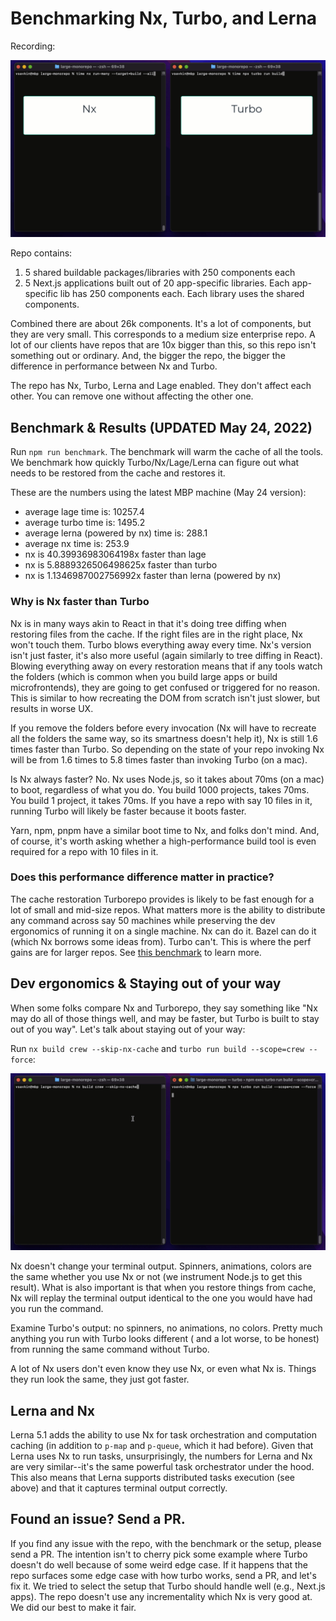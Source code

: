 # Benchmarking Nx, Turbo, and Lerna

Recording:

![nx-turbo-recording](./readme-assets/turbo-nx-perf.gif)

Repo contains:

1. 5 shared buildable packages/libraries with 250 components each
2. 5 Next.js applications built out of 20 app-specific libraries. Each app-specific lib has 250 components each. Each
   library uses the shared components.

Combined there are about 26k components. It's a lot of components, but they are very small. This corresponds to a medium
size enterprise repo. A lot of our clients have repos that are 10x bigger than this, so this repo isn't something out or
ordinary. And, the bigger the repo, the bigger the difference in performance between Nx and Turbo.

The repo has Nx, Turbo, Lerna and Lage enabled. They don't affect each other. You can remove one without affecting the
other one.

## Benchmark & Results (UPDATED May 24, 2022)

Run `npm run benchmark`. The benchmark will warm the cache of all the tools. We benchmark how quickly
Turbo/Nx/Lage/Lerna can figure out what needs to be restored from the cache and restores it.

These are the numbers using the latest MBP machine (May 24 version):

* average lage time is: 10257.4
* average turbo time is: 1495.2
* average lerna (powered by nx) time is: 288.1
* average nx time is: 253.9
* nx is 40.39936983064198x faster than lage
* nx is 5.8889326506498625x faster than turbo
* nx is 1.1346987002756992x faster than lerna (powered by nx)

### Why is Nx faster than Turbo

Nx is in many ways akin to React in that it's doing tree diffing when restoring files from the cache. If the right files
are in the right place, Nx won't touch them. Turbo blows everything away every time. Nx's version isn't just faster,
it's also more useful (again similarly to tree diffing in React). Blowing everything away on every restoration means
that if any tools watch the folders (which is common when you build large apps or build microfrontends), they are going
to get confused or triggered for no reason. This is similar to how recreating the DOM from scratch isn't just slower,
but results in worse UX.

If you remove the folders before every invocation (Nx will have to recreate all the folders the same way, so its
smartness doesn't help it), Nx is still 1.6 times faster than Turbo. So depending on the state of your repo invoking Nx
will be from 1.6 times to 5.8 times faster than invoking Turbo (on a mac).

Is Nx always faster? No. Nx uses Node.js, so it takes about 70ms (on a mac) to boot, regardless of what you do. You
build 1000 projects, takes 70ms. You build 1 project, it takes 70ms. If you have a repo with say 10 files in it, running
Turbo will likely be faster because it boots faster.

Yarn, npm, pnpm have a similar boot time to Nx, and folks don't mind. And, of course, it's worth asking whether a
high-performance build tool is even required for a repo with 10 files in it.

### Does this performance difference matter in practice?

The cache restoration Turborepo provides is likely to be fast enough for a lot of small and mid-size repos.
What matters more is the ability to distribute any command across say 50 machines while
preserving the dev ergonomics of running it on a single machine. Nx can do it. Bazel can do it (which Nx
borrows some
ideas from). Turbo can't. This is where the perf gains are for larger repos.
See [this benchmark](https://github.com/vsavkin/interstellar) to learn more.

## Dev ergonomics & Staying out of your way

When some folks compare Nx and Turborepo, they say something like "Nx may do all of those things well, and may be
faster, but Turbo is built to stay out of you way". Let's talk about staying out of your way:

Run `nx build crew --skip-nx-cache` and `turbo run build --scope=crew --force`:

![terminal outputs](./readme-assets/turbo-nx-terminal.gif)

Nx doesn't change your terminal output. Spinners, animations, colors are the same whether you use Nx or not (we
instrument Node.js to get this result). What is also important is that when you restore things from cache, Nx will
replay the terminal output identical to the one you would have had you run the command.

Examine Turbo's output: no spinners, no animations, no colors. Pretty much anything you run with Turbo looks different (
and a lot worse, to be honest) from running the same command without Turbo.

A lot of Nx users don't even know they use Nx, or even what Nx is. Things they run look the same, they just got faster.

## Lerna and Nx

Lerna 5.1 adds the ability to use Nx for task orchestration and computation caching (in addition to `p-map` and `p-queue`, which it had before).
Given that Lerna uses Nx to run tasks, unsurprisingly, the numbers for
Lerna and Nx are very similar--it's the same powerful task orchestrator under the hood. This also means that Lerna supports
distributed tasks execution (see above) and that it captures terminal output correctly.

## Found an issue? Send a PR.

If you find any issue with the repo, with the benchmark or the setup, please send a PR. The intention isn't to cherry
pick some example where Turbo doesn't do well because of some weird edge case. If it happens that the repo surfaces some
edge case with how turbo works, send a PR, and let's fix it. We tried to select the setup that Turbo should handle
well (e.g., Next.js apps). The repo doesn't use any incrementality which Nx is very good at. We did our best to make it
fair.
